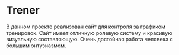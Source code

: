 # Trener
В данном проекте реализован сайт для контроля за графиком тренировок. Сайт имеет отличную ролевую систему и красивую визуальную составляющую. Очень достойная работа человека с большим энтузиазмом.

